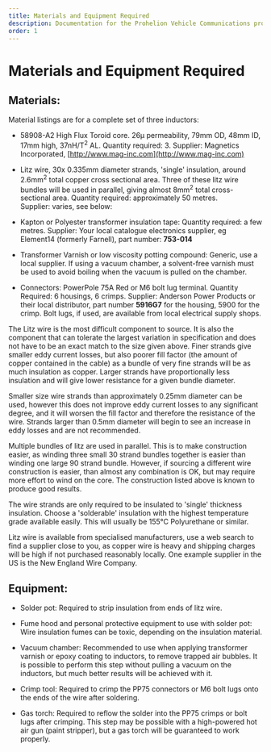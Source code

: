 ```yaml
---
title: Materials and Equipment Required
description: Documentation for the Prohelion Vehicle Communications protocol
order: 1
---
```


# Materials and Equipment Required 

## Materials:

Material listings are for a complete set of three inductors:

- 58908-A2 High Flux Toroid core.  26µ permeability, 79mm OD, 48mm ID, 17mm high, 37nH/T<sup>2</sup> AL.  Quantity required: 3.  Supplier: Magnetics Incorporated, [http://www.mag-inc.com](http://www.mag-inc.com)

- Litz wire, 30x 0.335mm diameter strands, 'single' insulation, around 2.6mm<sup>2</sup> total copper cross sectional area.  Three of these litz wire bundles will be used in parallel, giving almost 8mm<sup>2</sup> total cross-sectional area.  Quantity required: approximately 50 metres.  
Supplier: varies, see below:

- Kapton or Polyester transformer insulation tape: Quantity required: a few metres. Supplier: Your local catalogue electronics supplier, eg Element14 (formerly Farnell), part number: __753-014__

- Transformer Varnish or low viscosity potting compound: Generic, use a local supplier.  If using a vacuum chamber, a solvent-free varnish must be used to avoid boiling when the vacuum is pulled on the chamber.

- Connectors: PowerPole 75A Red or M6 bolt lug terminal. Quantity Required: 6 housings, 6 crimps. Supplier: Anderson Power Products or their local distributor, part number __5916G7__ for the housing, 5900 for the crimp.  Bolt lugs, if used,  are available from local electrical supply shops.

The Litz wire is the most difficult component to source.  It is also the component that can tolerate the largest variation in specification and does not have to be an exact match to the size given above.  Finer strands give smaller eddy current losses, but also poorer fill factor (the amount of copper contained in the cable) as a bundle of very fine strands will be as much insulation as copper.  Larger strands have proportionally less insulation and will give lower resistance for a given bundle diameter.  

Smaller size wire strands than approximately 0.25mm diameter can be used, however this does not improve eddy current losses to any significant degree, and it will worsen the fill factor and therefore the resistance of the wire.  Strands larger than 0.5mm diameter will begin to see an increase in eddy losses and are not recommended.

Multiple bundles of litz are used in parallel.  This is to make construction easier, as winding three small 30 strand bundles together is easier than winding one large 90 strand bundle.  However, if sourcing a different wire construction is easier, than almost any combination is OK, but may require more effort to wind on the core.  The construction listed above is known to produce good results.  

The wire strands are only required to be insulated to 'single' thickness insulation.  Choose a 'solderable' insulation with the highest temperature grade available easily.  This will usually be 155°C Polyurethane or similar.

Litz wire is available from specialised manufacturers, use a web search to find a supplier close to you, as copper wire is heavy and shipping charges will be high if not purchased reasonably locally.  One example supplier in the US is the New England Wire Company.

## Equipment:

- Solder pot: Required to strip insulation from ends of litz wire.

- Fume hood and personal protective equipment to use with solder pot: Wire insulation fumes can be toxic, depending on the insulation material.  

- Vacuum chamber: Recommended to use when applying transformer varnish or epoxy coating to inductors, to remove trapped air bubbles.  It is  possible to perform this step without pulling a vacuum on the inductors, but much better results will be achieved with it.

- Crimp tool: Required to crimp the PP75 connectors or M6 bolt lugs onto the ends of the wire after soldering.

- Gas torch: Required to reflow the solder into the PP75 crimps or bolt lugs after crimping.  This step may be possible with a high-powered hot air gun (paint stripper), but a gas torch will be guaranteed to work properly.
